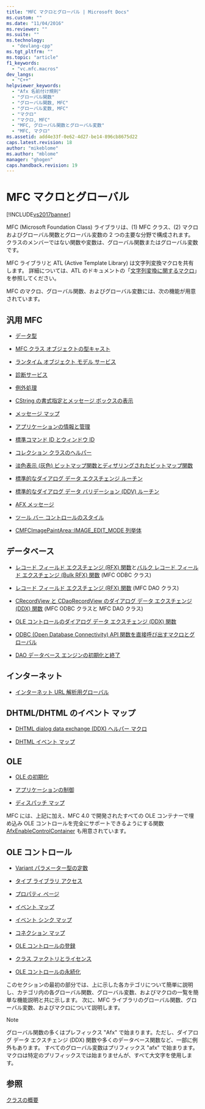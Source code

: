 ```yaml
---
title: "MFC マクロとグローバル | Microsoft Docs"
ms.custom: ""
ms.date: "11/04/2016"
ms.reviewer: ""
ms.suite: ""
ms.technology: 
  - "devlang-cpp"
ms.tgt_pltfrm: ""
ms.topic: "article"
f1_keywords: 
  - "vc.mfc.macros"
dev_langs: 
  - "C++"
helpviewer_keywords: 
  - "Afx 名前付け規則"
  - "グローバル関数"
  - "グローバル関数, MFC"
  - "グローバル変数, MFC"
  - "マクロ"
  - "マクロ, MFC"
  - "MFC, グローバル関数とグローバル変数"
  - "MFC, マクロ"
ms.assetid: add4e33f-0e62-4d27-be14-896cb8675d22
caps.latest.revision: 18
author: "mikeblome"
ms.author: "mblome"
manager: "ghogen"
caps.handback.revision: 19
---
```

# MFC マクロとグローバル
[!INCLUDE[vs2017banner](../../assembler/inline/includes/vs2017banner.md)]

MFC \(Microsoft Foundation Class\) ライブラリは、\(1\) MFC クラス、\(2\) マクロおよびグローバル関数とグローバル変数の 2 つの主要な分野で構成されます。  クラスのメンバーではない関数や変数は、グローバル関数またはグローバル変数です。  
  
 MFC ライブラリと ATL \(Active Template Library\) は文字列変換マクロを共有します。  詳細については、ATL のドキュメントの「[文字列変換に関するマクロ](../../atl/reference/string-conversion-macros.md)」を参照してください。  
  
 MFC のマクロ、グローバル関数、およびグローバル変数には、次の機能が用意されています。  
  
## 汎用 MFC  
  
-   [データ型](../Topic/Data%20Types%20\(MFC\).md)  
  
-   [MFC クラス オブジェクトの型キャスト](../../mfc/reference/type-casting-of-mfc-class-objects.md)  
  
-   [ランタイム オブジェクト モデル サービス](../../mfc/reference/run-time-object-model-services.md)  
  
-   [診断サービス](../Topic/Diagnostic%20Services.md)  
  
-   [例外処理](../../mfc/reference/exception-processing.md)  
  
-   [CString の書式指定とメッセージ ボックスの表示](../../mfc/reference/cstring-formatting-and-message-box-display.md)  
  
-   [メッセージ マップ](../../mfc/reference/message-map-macros-mfc.md)  
  
-   [アプリケーションの情報と管理](../Topic/Application%20Information%20and%20Management.md)  
  
-   [標準コマンド ID とウィンドウ ID](../../mfc/reference/standard-command-and-window-ids.md)  
  
-   [コレクション クラスのヘルパー](../../mfc/reference/collection-class-helpers.md)  
  
-   [淡色表示 \(灰色\) ビットマップ関数とディザリングされたビットマップ関数](../../mfc/reference/gray-and-dithered-bitmap-functions.md)  
  
-   [標準的なダイアログ データ エクスチェンジ ルーチン](../Topic/Standard%20Dialog%20Data%20Exchange%20Routines.md)  
  
-   [標準的なダイアログ データ バリデーション \(DDV\) ルーチン](../../mfc/reference/standard-dialog-data-validation-routines.md)  
  
-   [AFX メッセージ](../../mfc/reference/afx-messages.md)  
  
-   [ツール バー コントロールのスタイル](../Topic/ToolBar%20Control%20Styles.md)  
  
-   [CMFCImagePaintArea::IMAGE\_EDIT\_MODE 列挙体](../Topic/CMFCImagePaintArea::IMAGE_EDIT_MODE%20Enumeration.md)  
  
## データベース  
  
-   [レコード フィールド エクスチェンジ \(RFX\) 関数](../../mfc/reference/record-field-exchange-functions.md)と[バルク レコード フィールド エクスチェンジ \(Bulk RFX\) 関数](../../mfc/reference/record-field-exchange-functions.md) \(MFC ODBC クラス\)  
  
-   [レコード フィールド エクスチェンジ \(RFX\) 関数](../../mfc/reference/record-field-exchange-functions.md) \(MFC DAO クラス\)  
  
-   [CRecordView と CDaoRecordView のダイアログ データ エクスチェンジ \(DDX\) 関数](../../mfc/reference/dialog-data-exchange-functions-for-crecordview-and-cdaorecordview.md) \(MFC ODBC クラスと MFC DAO クラス\)  
  
-   [OLE コントロールのダイアログ データ エクスチェンジ \(DDX\) 関数](../../mfc/reference/dialog-data-exchange-functions-for-ole-controls.md)  
  
-   [ODBC \(Open Database Connectivity\) API 関数を直接呼び出すマクロとグローバル](../../mfc/reference/database-macros-and-globals.md)  
  
-   [DAO データベース エンジンの初期化と終了](../../mfc/reference/dao-database-engine-initialization-and-termination.md)  
  
## インターネット  
  
-   [インターネット URL 解析用グローバル](../Topic/Internet%20URL%20Parsing%20Globals.md)  
  
## DHTML\/DHTML のイベント マップ  
  
-   [DHTML dialog data exchange \(DDX\) ヘルパー マクロ](../../mfc/reference/ddx-dhtml-helper-macros.md)  
  
-   [DHTML イベント マップ](../../mfc/reference/dhtml-event-maps.md)  
  
## OLE  
  
-   [OLE の初期化](../../mfc/reference/ole-initialization.md)  
  
-   [アプリケーションの制御](../../mfc/reference/application-control.md)  
  
-   [ディスパッチ マップ](../../mfc/reference/dispatch-maps.md)  
  
 MFC には、上記に加え、MFC 4.0 で開発されたすべての OLE コンテナーで埋め込み OLE コントロールを完全にサポートできるようにする関数 [AfxEnableControlContainer](../Topic/AfxEnableControlContainer.md) も用意されています。  
  
## OLE コントロール  
  
-   [Variant パラメーター型の定数](../Topic/Variant%20Parameter%20Type%20Constants.md)  
  
-   [タイプ ライブラリ アクセス](../../mfc/reference/type-library-access.md)  
  
-   [プロパティ ページ](../../mfc/reference/property-pages-mfc.md)  
  
-   [イベント マップ](../../mfc/reference/event-maps.md)  
  
-   [イベント シンク マップ](../../mfc/reference/event-sink-maps.md)  
  
-   [コネクション マップ](../../mfc/reference/connection-maps.md)  
  
-   [OLE コントロールの登録](../Topic/Registering%20OLE%20Controls.md)  
  
-   [クラス ファクトリとライセンス](../../mfc/reference/class-factories-and-licensing.md)  
  
-   [OLE コントロールの永続化](../../mfc/reference/persistence-of-ole-controls.md)  
  
 このセクションの最初の部分では、上に示した各カテゴリについて簡単に説明し、カテゴリ内の各グローバル関数、グローバル変数、およびマクロの一覧を簡単な機能説明と共に示します。  次に、MFC ライブラリのグローバル関数、グローバル変数、およびマクロについて説明します。  
  
> [!NOTE]
>  グローバル関数の多くはプレフィックス "Afx" で始まります。ただし、ダイアログ データ エクスチェンジ \(DDX\) 関数や多くのデータベース関数など、一部に例外もあります。  すべてのグローバル変数はプリフィックス "afx" で始まります。  マクロは特定のプリフィックスでは始まりませんが、すべて大文字を使用します。  
  
## 参照  
 [クラスの概要](../../mfc/class-library-overview.md)